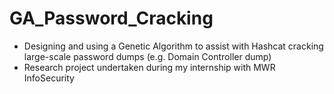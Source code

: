 # GA_Password_Cracking
- Designing and using a Genetic Algorithm to assist with Hashcat cracking large-scale password dumps (e.g. Domain Controller dump)
- Research project undertaken during my internship with MWR InfoSecurity
